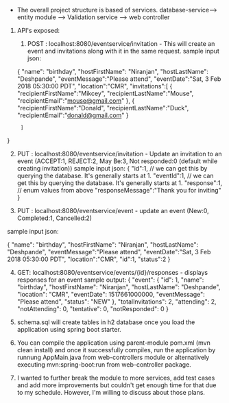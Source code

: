 
* The overall project structure is based of services. database-service--> entity module --> Validation service --> web controller

1) API's exposed:

	1) POST : localhost:8080/eventservice/invitation - This will create an event and invitations along with it in the same request.
sample input json:

	{
		"name": "birthday",
		"hostFirstName": "Niranjan",
		"hostLastName": "Deshpande",
		"eventMessage":"Please attend",
		"eventDate":"Sat, 3 Feb 2018 05:30:00 PDT",
		"location":"CMR",
		"invitations":[
			{
				"recipientFirstName":"Mikcey",
				"recipientLastName":"Mouse",
				"recipientEmail":"mouse@gmail.com"
			},
			{
				"recipientFirstName":"Donald",
				"recipientLastName":"Duck",
				"recipientEmail":"donald@gmail.com"
			}
			
		]
}

2) PUT : localhost:8080/eventservice/invitation  - Update an invitation to an event (ACCEPT:1, REJECT:2, May Be:3, Not responded:0 (default while creating invitation))
sample input json:
{
	"id":1,     // we can get this by querying the database. It's generally starts at 1.
	"eventId":1, // we can get this by querying the database. It's generally starts at 1.
	"response":1, //  enum values from above
	"responseMessage":"Thank you for inviting"
}

3) PUT : localhost:8080/eventservice/event - update an event (New:0, Completed:1, Cancelled:2)

sample input json:

{
		"name": "birthday",
		"hostFirstName": "Niranjan",
		"hostLastName": "Deshpande",
		"eventMessage":"Please attend",
		"eventDate":"Sat, 3 Feb 2018 05:30:00 PDT",
		"location":"CMR",
		"id":1,
		"status":2
}

4) GET: localhost:8080/eventservice/events/{id}/responses - displays responses for an event
sample output:
{
    "event": {
        "id": 1,
        "name": "birthday",
        "hostFirstName": "Niranjan",
        "hostLastName": "Deshpande",
        "location": "CMR",
        "eventDate": 1517661000000,
        "eventMessage": "Please attend",
        "status": "NEW"
    },
    "totalInvitations": 2,
    "attending": 2,
    "notAttending": 0,
    "tentative": 0,
    "notResponded": 0
}

2) schema.sql will create tables in h2 database once you load the application using spring boot starter.

3) You can compile the application using parent-module pom.xml (mvn clean install) and once it successfully compiles, run the application by runnung AppMain.java from web-controllers module or alternatively executing mvn:spring-boot:run from web-controller package.
4) I wanted to further break the module to more services, add test cases and add more improvements but couldn't get enough time for that due to my schedule. However, I'm willing to discuss about those plans.
